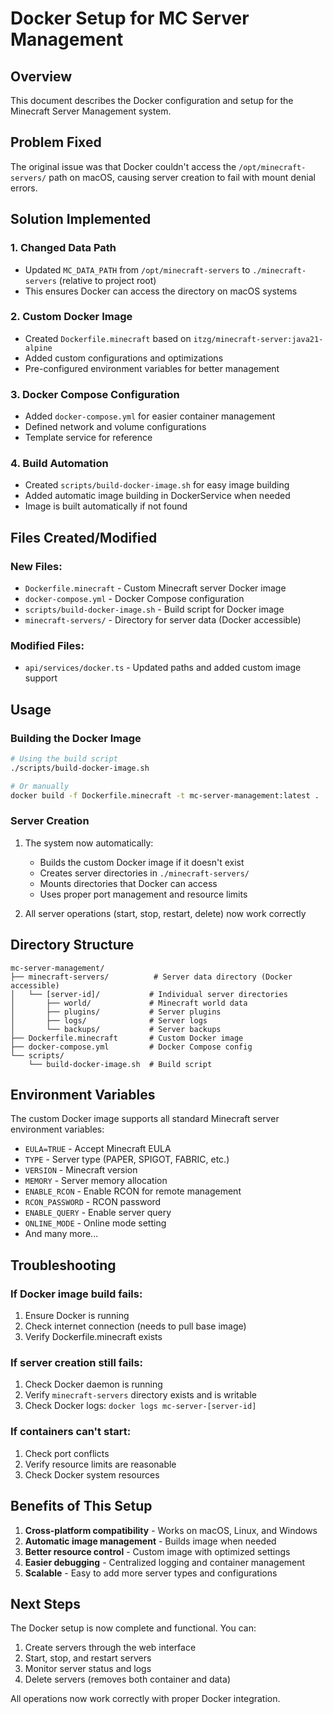 # Docker Setup for MC Server Management

## Overview

This document describes the Docker configuration and setup for the Minecraft Server Management system.

## Problem Fixed

The original issue was that Docker couldn't access the `/opt/minecraft-servers/` path on macOS, causing server creation to fail with mount denial errors.

## Solution Implemented

### 1. Changed Data Path

- Updated `MC_DATA_PATH` from `/opt/minecraft-servers` to `./minecraft-servers` (relative to project root)
- This ensures Docker can access the directory on macOS systems

### 2. Custom Docker Image

- Created `Dockerfile.minecraft` based on `itzg/minecraft-server:java21-alpine`
- Added custom configurations and optimizations
- Pre-configured environment variables for better management

### 3. Docker Compose Configuration

- Added `docker-compose.yml` for easier container management
- Defined network and volume configurations
- Template service for reference

### 4. Build Automation

- Created `scripts/build-docker-image.sh` for easy image building
- Added automatic image building in DockerService when needed
- Image is built automatically if not found

## Files Created/Modified

### New Files:

- `Dockerfile.minecraft` - Custom Minecraft server Docker image
- `docker-compose.yml` - Docker Compose configuration
- `scripts/build-docker-image.sh` - Build script for Docker image
- `minecraft-servers/` - Directory for server data (Docker accessible)

### Modified Files:

- `api/services/docker.ts` - Updated paths and added custom image support

## Usage

### Building the Docker Image

```bash
# Using the build script
./scripts/build-docker-image.sh

# Or manually
docker build -f Dockerfile.minecraft -t mc-server-management:latest .
```

### Server Creation

1. The system now automatically:
   - Builds the custom Docker image if it doesn't exist
   - Creates server directories in `./minecraft-servers/`
   - Mounts directories that Docker can access
   - Uses proper port management and resource limits

2. All server operations (start, stop, restart, delete) now work correctly

## Directory Structure

```
mc-server-management/
├── minecraft-servers/          # Server data directory (Docker accessible)
│   └── [server-id]/           # Individual server directories
│       ├── world/             # Minecraft world data
│       ├── plugins/           # Server plugins
│       ├── logs/              # Server logs
│       └── backups/           # Server backups
├── Dockerfile.minecraft       # Custom Docker image
├── docker-compose.yml         # Docker Compose config
└── scripts/
    └── build-docker-image.sh  # Build script
```

## Environment Variables

The custom Docker image supports all standard Minecraft server environment variables:

- `EULA=TRUE` - Accept Minecraft EULA
- `TYPE` - Server type (PAPER, SPIGOT, FABRIC, etc.)
- `VERSION` - Minecraft version
- `MEMORY` - Server memory allocation
- `ENABLE_RCON` - Enable RCON for remote management
- `RCON_PASSWORD` - RCON password
- `ENABLE_QUERY` - Enable server query
- `ONLINE_MODE` - Online mode setting
- And many more...

## Troubleshooting

### If Docker image build fails:

1. Ensure Docker is running
2. Check internet connection (needs to pull base image)
3. Verify Dockerfile.minecraft exists

### If server creation still fails:

1. Check Docker daemon is running
2. Verify `minecraft-servers` directory exists and is writable
3. Check Docker logs: `docker logs mc-server-[server-id]`

### If containers can't start:

1. Check port conflicts
2. Verify resource limits are reasonable
3. Check Docker system resources

## Benefits of This Setup

1. **Cross-platform compatibility** - Works on macOS, Linux, and Windows
2. **Automatic image management** - Builds image when needed
3. **Better resource control** - Custom image with optimized settings
4. **Easier debugging** - Centralized logging and container management
5. **Scalable** - Easy to add more server types and configurations

## Next Steps

The Docker setup is now complete and functional. You can:

1. Create servers through the web interface
2. Start, stop, and restart servers
3. Monitor server status and logs
4. Delete servers (removes both container and data)

All operations now work correctly with proper Docker integration.
